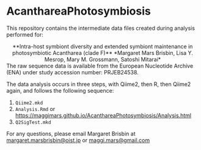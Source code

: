 # AcanthareaPhotosymbiosis

This repository contains the intermediate data files created during analysis performed for: 
<div style="text-align:center">         
**Intra-host symbiont diversity and extended symbiont maintenance in photosymbiotic Acantharea (clade F)**
*Margaret Mars Brisbin, Lisa Y. Mesrop, Mary M. Grossmann, Satoshi Mitarai*
</div>
The raw sequence data is available from the European Nucleotide Archive (ENA) under study accession number: PRJEB24538.

The data analysis occurs in three steps, with Qiime2, then R, then Qiime2 again, and follows the following sequence: 

1. `Qiime2.mkd`
2. `Analysis.Rmd` or https://maggimars.github.io/AcanthareaPhotosymbiosis/Analysis.html
3. `Q2SigTest.mkd`

For any questions, please email Margaret Brisbin at margaret.marsbrisbin@oist.jp or maggi.mars@gmail.com
